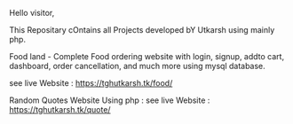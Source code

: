 Hello visitor,

This Repositary cOntains all Projects developed bY Utkarsh using mainly php.

Food land -
Complete Food ordering website with login, signup, addto cart, dashboard, order cancellation, and much more using mysql database.

see live Website :
<a href="https://tghutkarsh.tk/food/">https://tghutkarsh.tk/food/</a>

Random Quotes Website Using php :
see live Website :
<a href="https://tghutkarsh.tk/quote/">https://tghutkarsh.tk/quote/</a>
